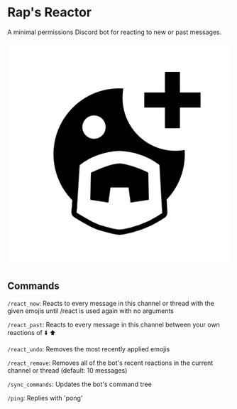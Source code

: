 # Rap's Reactor 
A minimal permissions Discord bot for reacting to new or past messages.

![Alt text](imgs/avatar/Rap's%20Reactor%20Avatar@0,5x.png "Rap's Reactor Avatar")

## Commands

`/react_now`: Reacts to every message in this channel or thread with the given emojis until /react is used again with no arguments

`/react_past`: Reacts to every message in this channel between your own reactions of :arrow_down: :arrow_up:

`/react_undo`: Removes the most recently applied emojis

`/react_remove`: Removes all of the bot's recent reactions in the current channel or thread (default: 10 messages)

`/sync_commands`: Updates the bot's command tree

`/ping`: Replies with 'pong'